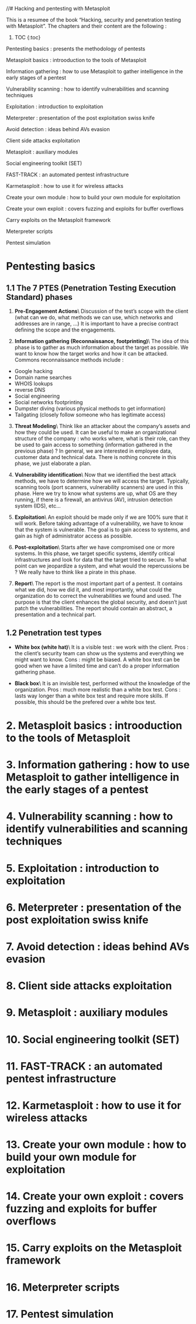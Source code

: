 //# Hacking and pentesting with Metasploit

This is a resumee of the book “Hacking, security and penetration testing with Metasploit”.
The chapters and their content are the following :

1. TOC
{:toc}

Pentesting basics : presents the methodology of pentests

Metasploit basics : introoduction to the tools of Metasploit

Information gathering : how to use Metasploit to gather intelligence in the early stages of a pentest

Vulnerability scanning : how to identify vulnerabilities and scanning techniques

Exploitation : introduction to exploitation

Meterpreter : presentation of the post exploitation swiss knife

Avoid detection : ideas behind AVs evasion

Client side attacks exploitation

Metasploit : auxiliary modules

Social engineering toolkit (SET)

FAST-TRACK : an automated pentest infrastructure

Karmetasploit : how to use it for wireless attacks

Create your own module : how to build your own module for exploitation

Create your own exploit : covers fuzzing and exploits for buffer overflows

Carry exploits on the Metasploit framework

Meterpreter scripts

Pentest simulation

# Pentesting basics

## 1.1 The 7 PTES (Penetration Testing Execution Standard) phases

1. **Pre-Engagement Actions**\\
Discussion of the test’s scope with the client (what can we do, what methods we can use, which networks and addresses are in range, …)
It is important to have a precise contract defining the scope and the engagements.

2. **Information gathering (Reconnaissance, footprinting)**\\
The idea of this phase is to gather as much information about the target as possible. We want to know how the target works and how it can be attacked. Commons reconnaissance methods include :

  - Google hacking
  - Domain name searches
  - WHOIS lookups
  - reverse DNS
  - Social engineering
  - Social networks footprinting
  - Dumpster diving (various physical methods to get information)
  - Tailgating (closely follow someone who has legitimate access)

3. **Threat Modeling**\\
Think like an attacker about the company’s assets and how they could be used. It can be useful to make an organizational structure of the company : who works where, what is their role, can they be used to gain access to something (information gathered in the previous phase) ?
In general, we are interested in employee data, customer data and technical data. There is nothing concrete in this phase, we just elaborate a plan.

4. **Vulnerability identification**\\
Now that we identified the best attack methods, we have to determine how we will access the target. Typically, scanning tools (port scanners, vulnerability scanners) are used in this phase. Here we try to know what systems are up, what OS are they running, if there is a firewall, an antivirus (AV), intrusion detection system (IDS), etc…

5. **Exploitation**\\
An exploit should be made only if we are 100% sure that it will work. Before taking advantage of a vulnerability, we have to know that the system is vulnerable. The goal is to gain access to systems, and gain as high of administrator access as possible.

6. **Post-exploitation**\\
Starts after we have compromised one or more systems. In this phase, we target specific systems, identify critical infrastructures and look for data that the target tried to secure. To what point can we jeopardize a system, and what would the repercussions be ?
We really have to think like a pirate in this phase.

7. **Report**\\
The report is the most important part of a pentest. It contains what we did, how we did it, and most importantly, what could the organization do to correct the vulnerabilities we found and used. The purpose is that the client enhances the global security, and doesn’t just patch the vulnerabilities.
The report should contain an abstract, a presentation and a technical part.


## 1.2 Penetration test types

* **White box (white hat)**\\
It is a visible test : we work with the client.
Pros : the client’s security team can show us the systems and everything we might want to know.
Cons : might be biased.
A white box test can be good when we have a limited time and can’t do a proper information gathering phase.

* **Black box**\\
It is an invisible test, performed without the knowledge of the organization.
Pros : much more realistic than a white box test.
Cons : lasts way longer than a white box test and require more skills.
If possible, this should be the prefered over a white box test.


# 2. Metasploit basics : introoduction to the tools of Metasploit

# 3. Information gathering : how to use Metasploit to gather intelligence in the early stages of a pentest

# 4. Vulnerability scanning : how to identify vulnerabilities and scanning techniques

# 5. Exploitation : introduction to exploitation

# 6. Meterpreter : presentation of the post exploitation swiss knife

# 7. Avoid detection : ideas behind AVs evasion

# 8. Client side attacks exploitation

# 9. Metasploit : auxiliary modules

# 10. Social engineering toolkit (SET)

# 11. FAST-TRACK : an automated pentest infrastructure

# 12. Karmetasploit : how to use it for wireless attacks

# 13. Create your own module : how to build your own module for exploitation

# 14. Create your own exploit : covers fuzzing and exploits for buffer overflows

# 15. Carry exploits on the Metasploit framework

# 16. Meterpreter scripts

# 17. Pentest simulation



